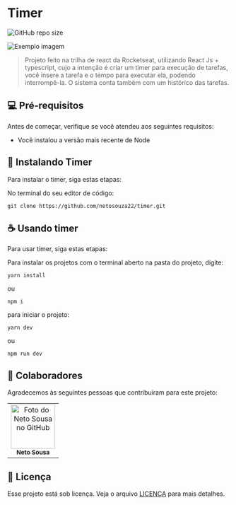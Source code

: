 # Timer

![GitHub repo size](https://img.shields.io/github/repo-size/iuricode/README-template?style=for-the-badge)

<img src=".repository/assets/timer.jpg" alt="Exemplo imagem">

> Projeto feito na trilha de react da Rocketseat, utilizando React Js + typescript, cujo a intenção é criar um timer para execução de tarefas, você insere a tarefa e o tempo para executar ela, podendo interrompê-la. O sistema conta também com um histórico das tarefas.

## 💻 Pré-requisitos

Antes de começar, verifique se você atendeu aos seguintes requisitos:

* Você instalou a versão mais recente de Node

## 🚀 Instalando Timer

Para instalar o timer, siga estas etapas:

No terminal do seu editor de código:
```
git clone https://github.com/netosouza22/timer.git
```

## ☕ Usando timer

Para usar timer, siga estas etapas:

Para instalar os projetos com o terminal aberto na pasta do projeto, digite:
```
yarn install
```
ou 
```
npm i
```
para iniciar o projeto:
```
yarn dev
```
ou
```
npm run dev
```

## 🤝 Colaboradores

Agradecemos às seguintes pessoas que contribuíram para este projeto:

<table>
  <tr>
    <td align="center">
      <a href="#">
        <img src="https://avatars.githubusercontent.com/u/63481821" width="100px;" alt="Foto do Neto Sousa no GitHub"/><br>
        <sub>
          <b>Neto Sousa</b>
        </sub>
      </a>
    </td>
  </tr>
</table>

## 📝 Licença

Esse projeto está sob licença. Veja o arquivo [LICENÇA](LICENSE.md) para mais detalhes.
